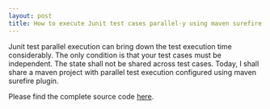 ```yaml
---
layout: post
title: How to execute Junit test cases parallel-y using maven surefire plugin?
---
```


Junit test parallel execution can bring down the test execution time considerably. The only condition is that your test cases must be independent. The state shall not be shared across test cases. Today, I shall share a maven project with parallel test execution configured using maven surefire plugin.

Please find the complete source code [here](https://github.com/sanjuthomas/junit-parallel-execution/tree/master/junit-parallel-execution).
